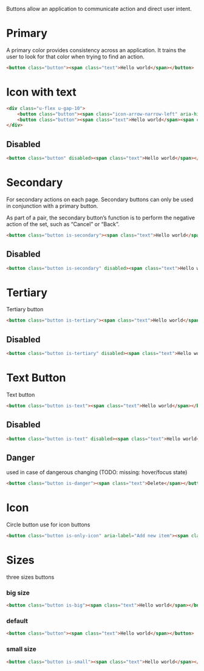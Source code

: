 Buttons allow an application to communicate action and direct user intent.

# Primary

A primary color provides consistency across an application. It trains the user to look for that color when trying to find an action.

```html
<button class="button"><span class="text">Hello world</span></button>
```

#  Icon with text

```html
<div class="u-flex u-gap-10">
    <button class="button"><span class="icon-arrow-narrow-left" aria-hidden="true"></span><span class="text">Hello world</span></button>
    <button class="button"><span class="text">Hello world</span><span class="icon-arrow-narrow-right" aria-hidden="true"></span></button>   
</div>
```

## Disabled

```html
<button class="button" disabled><span class="text">Hello world</span></button>
```

# Secondary

For secondary actions on each page. Secondary buttons can only be used in conjunction with a primary button.

As part of a pair, the secondary button’s function is to perform the negative action of the set, such as “Cancel” or “Back”.

```html
<button class="button is-secondary"><span class="text">Hello world</span></button>
```

## Disabled

```html
<button class="button is-secondary" disabled><span class="text">Hello world</span></button>
```

# Tertiary

Tertiary button

```html
<button class="button is-tertiary"><span class="text">Hello world</span></button>
```

## Disabled

```html
<button class="button is-tertiary" disabled><span class="text">Hello world</span></button>
```

# Text Button

Text button

```html
<button class="button is-text"><span class="text">Hello world</span></button>
```

## Disabled

```html
<button class="button is-text" disabled><span class="text">Hello world</span></button>
```

## Danger

used in case of dangerous changing (TODO: missing: hover/focus state)

```html
<button class="button is-danger"><span class="text">Delete</span></button>
```

# Icon 
Circle button use for icon buttons

```html
<button class="button is-only-icon" aria-label="Add new item"><span class="icon-plus" aria-hidden="true"></span></button>
```

# Sizes

three sizes buttons

### big size

```html
<button class="button is-big"><span class="text">Hello world</span></button>
```

### default

```html
<button class="button"><span class="text">Hello world</span></button>
```

### small size

```html
<button class="button is-small"><span class="text">Hello world</span></button>
```
